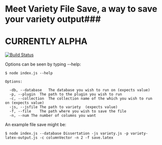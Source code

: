 # Meet Variety File Save, a way to save your variety output###
# CURRENTLY ALPHA #
[![Build Status](https://travis-ci.org/variety/variety.svg?branch=master)](https://travis-ci.org/variety/variety)



Options can be seen by typing --help:

    $ node index.js --help

    Options:

      -db, --database	The database you wish to run on (expects value)
      -p, --plugin	The path to the plugin you wish to run
      -c, --collection	The collection name of the which you wish to run on (expects value)
      -js, --jsfile	The path to variety  (expects value)
      -f, --file	The path where you wish to save the file
      -n, --num	The number of columns you want


An example file save might be:

    $ node index.js --database Dissertation -js variety.js -p variety-latex-output.js -c columnVector -n 2 -f save.latex



